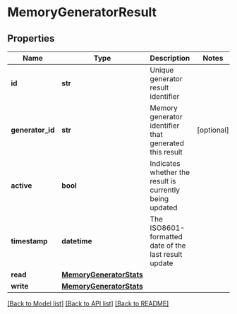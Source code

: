 # MemoryGeneratorResult

## Properties
Name | Type | Description | Notes
------------ | ------------- | ------------- | -------------
**id** | **str** | Unique generator result identifier | 
**generator_id** | **str** | Memory generator identifier that generated this result | [optional] 
**active** | **bool** | Indicates whether the result is currently being updated | 
**timestamp** | **datetime** | The ISO8601-formatted date of the last result update | 
**read** | [**MemoryGeneratorStats**](MemoryGeneratorStats.md) |  | 
**write** | [**MemoryGeneratorStats**](MemoryGeneratorStats.md) |  | 

[[Back to Model list]](../README.md#documentation-for-models) [[Back to API list]](../README.md#documentation-for-api-endpoints) [[Back to README]](../README.md)


